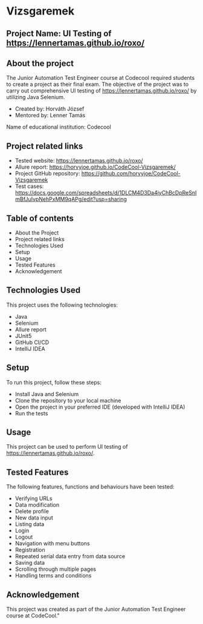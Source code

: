 # Vizsgaremek

## Project Name: UI Testing of https://lennertamas.github.io/roxo/
## About the project
 The Junior Automation Test Engineer course at Codecool required students to create a project as their final exam. The objective of the project was to carry out comprehensive UI testing of https://lennertamas.github.io/roxo/ by utilizing Java Selenium.

* Created by: Horváth József
* Mentored by: Lenner Tamás

Name of educational institution: Codecool

## Project related links
* Tested website: https://lennertamas.github.io/roxo/
* Allure report: https://horvyjoe.github.io/CodeCool-Vizsgaremek/
* Project GitHub repository: https://github.com/horvyjoe/CodeCool-Vizsgaremek
* Test cases: https://docs.google.com/spreadsheets/d/1DLCM4D3Da4jyChBcDpReSnImBfJuIvpNehPxMM9qAPg/edit?usp=sharing

## Table of contents
* About the Project
* Project related links
* Technologies Used
* Setup
* Usage
* Tested Features
* Acknowledgement

## Technologies Used
This project uses the following technologies:

* Java
* Selenium
* Allure report
* JUnit5
* GitHub CI/CD
* IntelliJ IDEA

## Setup
To run this project, follow these steps:

* Install Java and Selenium
* Clone the repository to your local machine
* Open the project in your preferred IDE (developed with IntelliJ IDEA)
* Run the tests

## Usage
This project can be used to perform UI testing of https://lennertamas.github.io/roxo/.

## Tested Features
The following features, functions and behaviours have been tested:

* Verifying URLs
* Data modification
* Delete profile
* New data input
* Listing data
* Login
* Logout
* Navigation with menu buttons
* Registration
* Repeated serial data entry from data source
* Saving data
* Scrolling through multiple pages
* Handling terms and conditions

## Acknowledgement
This project was created as part of the Junior Automation Test Engineer course at CodeCool."